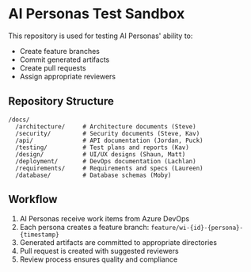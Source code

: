 # AI Personas Test Sandbox

This repository is used for testing AI Personas' ability to:
- Create feature branches
- Commit generated artifacts
- Create pull requests
- Assign appropriate reviewers

## Repository Structure

```
/docs/
  /architecture/     # Architecture documents (Steve)
  /security/         # Security documents (Steve, Kav)
  /api/              # API documentation (Jordan, Puck)
  /testing/          # Test plans and reports (Kav)
  /design/           # UI/UX designs (Shaun, Matt)
  /deployment/       # DevOps documentation (Lachlan)
  /requirements/     # Requirements and specs (Laureen)
  /database/         # Database schemas (Moby)
```

## Workflow

1. AI Personas receive work items from Azure DevOps
2. Each persona creates a feature branch: `feature/wi-{id}-{persona}-{timestamp}`
3. Generated artifacts are committed to appropriate directories
4. Pull request is created with suggested reviewers
5. Review process ensures quality and compliance
